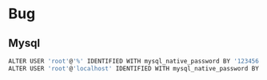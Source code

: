 # Bug

## Mysql

```bash
ALTER USER 'root'@'%' IDENTIFIED WITH mysql_native_password BY '123456';
ALTER USER 'root'@'localhost' IDENTIFIED WITH mysql_native_password BY '123456'
```

```

```

```

```


